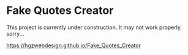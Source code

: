 # Fake Quotes Creator

This project is currently under construction. It may not work properly, sorry...

https://hgzwebdesign.github.io/Fake_Quotes_Creator
